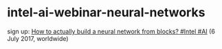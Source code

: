 # intel-ai-webinar-neural-networks


sign up: [How to actually build a neural network from blocks? #Intel #AI](https://www.crowdcast.io/e/neural-network-blocks/register) (6 July 2017, worldwide)


